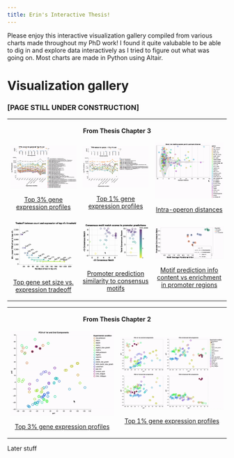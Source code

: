 ```yaml
---
title: Erin's Interactive Thesis!
---
```


Please enjoy this interactive visualization gallery compiled from various charts made throughout my PhD work! I found it quite valubable to be able to dig in and explore data interactively as I tried to figure out what was going on. Most charts are made in Python using Altair. 

# Visualization gallery
### [PAGE STILL UNDER CONSTRUCTION]


<div>
    <table>
        <tr>
            <th colspan="3">
                <p>From Thesis Chapter 3</p>
            </th>
        </tr>
        <tr>
            <td>
                <a href="viz_pages/chapter3_pcooords_top3perc.html" title="Go to interactive visualization" display='inline'>
                    <img src="img/chapter3_pcoords_top3perc.gif" alt="top 3perc gene set" width="350"/>
                    <p style="text-align: center">Top 3% gene expression profiles</p>
                </a>
            </td>
            <td>
                <a href="viz_pages/chapter3_pcooords_top1perc.html" title="Go to interactive visualization" display='inline'>
                    <img src="img/chapter3_pcoords_top1perc.gif" alt="top 1perc gene set" width="350"/>
                    <p style="text-align: center">Top 1% gene expression profiles</p>
                </a>
            </td>
            <td>
                <a href="viz_pages/chapter3_mbur_operon_dist.html" title="Go to interactive visualization" display='inline'>
                    <img src="img/chapter3_mbur_operon_dist.gif" alt="intra-operon distances" width="350"/>
                    <p style="text-align: center">Intra-operon distances</p>
                </a>
            </td>
        </tr>
        <tr>
            <td>
                <a href="viz_pages/chapter3_tradeoff.html" title="Go to interactive visualization" display='inline'>
                    <img src="img/chapter3_tradeoff.gif" alt="tpm vs group size tradeoff" width="400"/>
                    <p style="text-align: center">Top gene set size vs. expression tradeoff</p>
                </a>
            </td>
            <td>
                <a href="viz_pages/chapter3_consensus_prediction_match.html" title="Go to interactive visualization" display='inline'>
                    <img src="img/chapter3_consensus_prediction_match.gif" alt="consensus prediction matches" width="400"/>
                    <p style="text-align: center">Promoter prediction similarity to consensus motifs</p>
                </a>
            </td>
            <td>
                <a href="viz_pages/chapter3_posIC_vs_enrichment.html" title="Go to interactive visualization" display='inline'>
                    <img src="img/chapter3_posIC_vs_enrichment.gif" alt="promoter prediction IC vs enrichment" width="400"/>
                    <p style="text-align: center">Motif prediction info content vs enrichment in promoter regions </p>
                </a>
            </td>
        </tr>
    </table>
</div>

<div>
    <table>
        <tr>
            <th colspan="2">
                <p>From Thesis Chapter 2</p>
            </th>
        </tr>
        <tr>
            <td>
                <a href="viz_pages/chapter2_PC12_zoom.html" title="Go to interactive visualization" display='inline'>
                    <img src="img/chapter2_PC12_zoom.gif" alt="top 3perc gene set" width="350"/>
                    <p style="text-align: center">Top 3% gene expression profiles</p>
                </a>
            </td>
            <td>
                <a href="viz_pages/chapter2_PC1234.html" title="Go to interactive visualization" display='inline'>
                    <img src="img/chapter2_PC1234.gif" alt="top 1perc gene set" width="350"/>
                    <p style="text-align: center">Top 1% gene expression profiles</p>
                </a>
            </td>
        </tr>
    </table>
</div>

Later stuff
